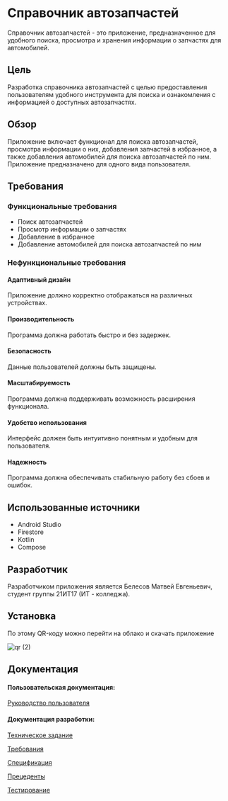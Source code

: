 # Справочник автозапчастей
Справочник автозапчастей - это приложение, предназначенное для удобного поиска, просмотра и хранения информации о запчастях для автомобилей.

## Цель
Разработка справочника автозапчастей с целью предоставления пользователям удобного инструмента для поиска и ознакомления с информацией о доступных автозапчастях.

## Обзор
Приложение включает функционал для поиска автозапчастей, просмотра информации о них, добавления запчастей в избранное, а также добавления автомобилей для поиска автозапчастей по ним. Приложение предназначено для одного вида пользователя.

## Требования
### Функциональные требования
* Поиск автозапчастей
* Просмотр информации о запчастях
* Добавление в избранное
* Добавление автомобилей для поиска автозапчастей по ним

### Нефункциональные требования
#### Адаптивный дизайн
Приложение должно корректно отображаться на различных устройствах.

#### Производительность
Программа должна работать быстро и без задержек.

#### Безопасность
Данные пользователей должны быть защищены.

#### Масштабируемость
Программа должна поддерживать возможность расширения функционала.

#### Удобство использования
Интерфейс должен быть интуитивно понятным и удобным для пользователя.

#### Надежность
Программа должна обеспечивать стабильную работу без сбоев и ошибок.

## Использованные источники
* Android Studio
* Firestore
* Kotlin
* Compose

## Разработчик
Разработчиком приложения является Белесов Матвей Евгеньевич, студент группы 21ИТ17 (ИТ - колледжа).

## Установка
По этому QR-коду можно перейти на облако и скачать приложение

![qr (2)](https://github.com/GRANDIKY/AutoParts_Catalog/assets/86950355/0c22faf5-3401-4bb5-b2fb-0b2aa03ad8f5)

## Документация
#### Пользовательская документация:

[Руководство пользователя](https://github.com/GRANDIKY/AutoParts_Catalog/wiki/6.-%D0%A0%D1%83%D0%BA%D0%BE%D0%B2%D0%BE%D0%B4%D1%81%D1%82%D0%B2%D0%BE-%D0%BF%D0%BE%D0%BB%D1%8C%D0%B7%D0%BE%D0%B2%D0%B0%D1%82%D0%B5%D0%BB%D1%8F)

#### Документация разработки:

[Техническое задание](https://github.com/GRANDIKY/AutoParts_Catalog/wiki/1.-%D0%A2%D0%97)

[Требования](https://github.com/GRANDIKY/AutoParts_Catalog/wiki/3.-%D0%A2%D1%80%D0%B5%D0%B1%D0%BE%D0%B2%D0%B0%D0%BD%D0%B8%D1%8F)

[Спецификация](https://github.com/GRANDIKY/AutoParts_Catalog/wiki/2.-%D0%A1%D0%BF%D0%B5%D1%86%D0%B8%D1%84%D0%B8%D0%BA%D0%B0%D1%86%D0%B8%D1%8F)

[Прецеденты](https://github.com/GRANDIKY/AutoParts_Catalog/wiki/4.-%D0%A2%D0%B0%D0%B1%D0%BB%D0%B8%D1%86%D1%8B-%D0%BF%D1%80%D0%B5%D1%82%D0%B5%D0%BD%D0%B4%D0%B5%D0%BD%D1%82%D0%BE%D0%B2)

[Тестирование](https://github.com/GRANDIKY/AutoParts_Catalog/wiki/5.-%D0%A2%D0%B5%D1%81%D1%82%D0%B8%D1%80%D0%BE%D0%B2%D0%B0%D0%BD%D0%B8%D0%B5)

